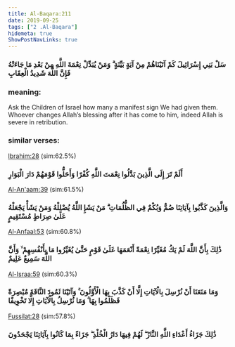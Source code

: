 ```yaml
---
title: Al-Baqara:211
date: 2019-09-25
tags: ["2 .Al-Baqara"]
hidemeta: true 
ShowPostNavLinks: true 
---
```

### سَلْ بَنِي إِسْرَائِيلَ كَمْ آتَيْنَاهُمْ مِنْ آيَةٍ بَيِّنَةٍ ۗ وَمَنْ يُبَدِّلْ نِعْمَةَ اللَّهِ مِنْ بَعْدِ مَا جَاءَتْهُ فَإِنَّ اللَّهَ شَدِيدُ الْعِقَابِ
### meaning: 
Ask the Children of Israel how many a manifest sign We had given them. Whoever changes Allah’s blessing after it has come to him, indeed Allah is severe in retribution.
### similar verses: 

[Ibrahim:28](/14/28) (sim:62.5%)

### أَلَمْ تَرَ إِلَى الَّذِينَ بَدَّلُوا نِعْمَتَ اللَّهِ كُفْرًا وَأَحَلُّوا قَوْمَهُمْ دَارَ الْبَوَارِ

[Al-An'aam:39](/6/39) (sim:61.5%)

### وَالَّذِينَ كَذَّبُوا بِآيَاتِنَا صُمٌّ وَبُكْمٌ فِي الظُّلُمَاتِ ۗ مَنْ يَشَإِ اللَّهُ يُضْلِلْهُ وَمَنْ يَشَأْ يَجْعَلْهُ عَلَىٰ صِرَاطٍ مُسْتَقِيمٍ

[Al-Anfaal:53](/8/53) (sim:60.8%)

### ذَٰلِكَ بِأَنَّ اللَّهَ لَمْ يَكُ مُغَيِّرًا نِعْمَةً أَنْعَمَهَا عَلَىٰ قَوْمٍ حَتَّىٰ يُغَيِّرُوا مَا بِأَنْفُسِهِمْ ۙ وَأَنَّ اللَّهَ سَمِيعٌ عَلِيمٌ

[Al-Israa:59](/17/59) (sim:60.3%)

### وَمَا مَنَعَنَا أَنْ نُرْسِلَ بِالْآيَاتِ إِلَّا أَنْ كَذَّبَ بِهَا الْأَوَّلُونَ ۚ وَآتَيْنَا ثَمُودَ النَّاقَةَ مُبْصِرَةً فَظَلَمُوا بِهَا ۚ وَمَا نُرْسِلُ بِالْآيَاتِ إِلَّا تَخْوِيفًا

[Fussilat:28](/41/28) (sim:57.8%)

### ذَٰلِكَ جَزَاءُ أَعْدَاءِ اللَّهِ النَّارُ ۖ لَهُمْ فِيهَا دَارُ الْخُلْدِ ۖ جَزَاءً بِمَا كَانُوا بِآيَاتِنَا يَجْحَدُونَ
